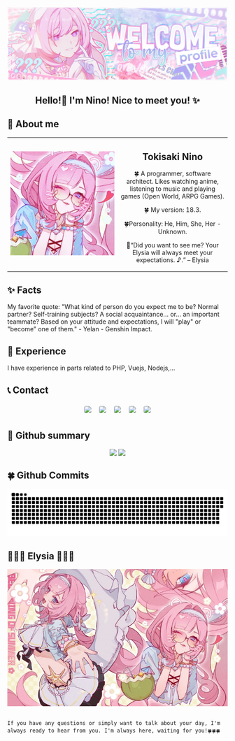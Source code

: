 <div align="center">
    <img src=".github/images/ElysiaBackground(2).png" style="width=100%; align=center" alt=Profile Image />
    <h2 align="center"> Hello!👋 I'm Nino! Nice to meet you! ✨</h2>
    </a>
</div>

## 🌠 About me 
<table style="width:100%; text-align:center;">
  <tr>
    <td style="width:50%;"><img src="https://github.com/TokisakiNinoVn/TokisakiNinoVn/blob/main/.github/images/Elysia(21).jpg" alt="Profile Image" style="width:auto;max-witdh:200px;height:auto;"></td>
    <td style="width:50%;">
      <h2>Tokisaki Nino</h2>
        <p>🍀 A programmer, software architect. Likes watching anime, listening to music and playing games (Open World, ARPG Games).</p>
        <p>🍀 My version: 18.3.</p>
        <p>🍀Personality: He, Him, She, Her - Unknown.</p>
      <p>💖“Did you want to see me? Your Elysia will always meet your expectations. ♪.” – Elysia</p>
    </td>
  </tr>
</table>

## ✨ Facts 
My favorite quote: "What kind of person do you expect me to be? Normal partner? Self-training subjects? A social acquaintance... or... an important teammate? Based on your attitude and expectations, I will "play" or "become" one of them." - Yelan - Genshin Impact.

## 🔬 Experience 
I have experience in parts related to PHP, Vuejs, Nodejs,...


## 📞 Contact
<p align="center">
    <a href="https://www.facebook.com/nino.real.memory"><img width="50"src="https://i.pinimg.com/originals/8c/dc/59/8cdc592378c49ba442b2a425fc736acb.jpg" style="border-radius: 20%; margin: 7px;"/></a>
    <a href="https://www.pinterest.com/ninomemories/"><img width="50" src="https://i.pinimg.com/originals/31/d9/e6/31d9e68486ab34fc88cccaf64f2183da.jpg" style="border-radius: 20%; margin: 7px;"/></a>
    <a href="https://www.instagram.com/nino.real.memories/"><img width="50" src="https://i.pinimg.com/originals/ad/96/3e/ad963eaa9d4449cb152ed8920effab2d.jpg" style="border-radius:20%;margin: 7px;"/></a>
    <a href="https://twitter.com/_tokisaki_nino"><img width="50" src="https://i.pinimg.com/originals/ac/19/12/ac19120b7f59d9d9ca18fbce1ab26af1.jpg" style="border-radius: 20%; margin: 7px;"/></a>
    <a href="https://twitter.com/_tokisaki_nino"><img width="50" src="https://i.pinimg.com/originals/23/4c/f1/234cf14882fcb26e0ac2568ad106b3ac.jpg" style="border-radius: 20%; margin: 7px;"/></a>
</p>

## 🤖 Github summary 
<p align="center">
<img width="50%" src="https://github-readme-stats.vercel.app/api?username=TokisakiNinoVn&show_icons=true&count_private=true&&theme=dracula&hide_border=true&bg_color=2c1d2c"/>
<img width="38%" src="https://github-readme-stats.vercel.app/api/top-langs/?username=TokisakiNinoVn&show_icons=true&count_private=true&&theme=dracula&hide_border=true&bg_color=2c1d2c&layout=compact"/></p>

## 🍀 Github Commits
<picture>
  <source media="(prefers-color-scheme: dark)" srcset="https://github.com/TokisakiNinoVn/TokisakiNinoVn/blob/output/github-contribution-grid-snake-dark.svg">
  <source media="(prefers-color-scheme: light)" srcset="https://github.com/TokisakiNinoVn/TokisakiNinoVn/blob/output/github-contribution-grid-snake.svg">
  <img alt="github contribution grid snake animation" src="https://github.com/TokisakiNinoVn/TokisakiNinoVn/blob/output/github-contribution-grid-snake.svg">
</picture>

## 💖💖💖 Elysia 💖💖💖
<div align="center">
    <a href="https://github.com/TokisakiNinoVn">
    <a href="https://github.com/marketplace/actions/update-image-readme">
    <!--START_SECTION:update_image-->
<img src=https://raw.githubusercontent.com/TokisakiNinoVn/TokisakiNinoVn/main/.github/images/Elysia(24).jpg height=auto width=auto align=center alt=Profile Image />
<!--END_SECTION:update_image-->
    </a>
    <!--<img src="https://github.com/TokisakiNinoVn/TokisakiNinoVn/blob/main/img/HoshinoAi_Waaaa.gif"/> -->
    </a>
</div>

##
`If you have any questions or simply want to talk about your day, I'm always ready to hear from you. I'm always here, waiting for you!🍀🍀🍀`
